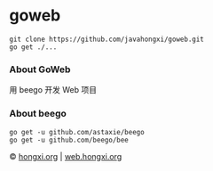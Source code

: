 # goweb
```
git clone https://github.com/javahongxi/goweb.git
go get ./...
```

### About GoWeb
用 beego 开发 Web 项目

### About beego
`go get -u github.com/astaxie/beego`  <br>
`go get -u github.com/beego/bee`

&copy; [hongxi.org](http://hongxi.org) | [web.hongxi.org](http://web.hongxi.org)
